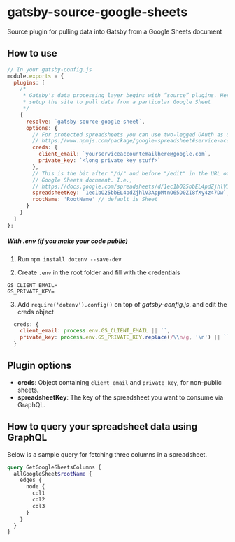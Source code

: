 # gatsby-source-google-sheets

Source plugin for pulling data into Gatsby from a Google Sheets document

## How to use

```javascript
// In your gatsby-config.js
module.exports = {
  plugins: [
    /*
     * Gatsby's data processing layer begins with “source” plugins. Here we
     * setup the site to pull data from a particular Google Sheet
     */
    {
      resolve: `gatsby-source-google-sheet`,
      options: {
        // For protected spreadsheets you can use two-legged OAuth as described here:
        // https://www.npmjs.com/package/google-spreadsheet#service-account-recommended-method
        creds: {
          client_email: `yourserviceaccountemailhere@google.com`,
          private_key: `<long private key stuff>`
        },
        // This is the bit after "/d/" and before "/edit" in the URL of a
        // Google Sheets document. I.e.,
        // https://docs.google.com/spreadsheets/d/1ec1bO25bbEL4pdZjhlV3AppMtnO65D0ZI8fXy4z47Dw/edit#gid=0
        spreadsheetKey: `1ec1bO25bbEL4pdZjhlV3AppMtnO65D0ZI8fXy4z47Dw`,
        rootName: 'RootName' // default is Sheet
      }
    }
  ]
};
```

##### With .env (if you make your code public)

1. Run `npm install dotenv --save-dev`

2. Create `.env` in the root folder and fill with the credentials

```
GS_CLIENT_EMAIL=
GS_PRIVATE_KEY=
```

3. Add `require('dotenv').config()` on top of *gatsby-config.js*, and edit the creds object

```javascript
  creds: {
    client_email: process.env.GS_CLIENT_EMAIL || ``,
    private_key: process.env.GS_PRIVATE_KEY.replace(/\\n/g, '\n') || ``
  }
```

## Plugin options

* **creds**: Object containing `client_email` and `private_key`, for non-public sheets.
* **spreadsheetKey**: The key of the spreadsheet you want to consume via GraphQL.

## How to query your spreadsheet data using GraphQL

Below is a sample query for fetching three columns in a spreadsheet.

```graphql
query GetGoogleSheetsColumns {
  allGoogleSheet$rootName {
    edges {
      node {
        col1
        col2
        col3
      }
    }
  }
}
```

